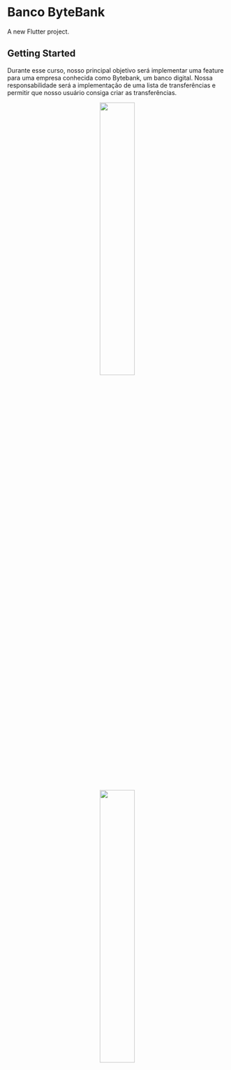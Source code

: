 # Banco ByteBank

A new Flutter project.

## Getting Started

Durante esse curso, nosso principal objetivo será implementar uma feature para uma empresa conhecida como Bytebank, um banco digital. Nossa responsabilidade será a implementação de uma lista de transferências e permitir que nosso usuário consiga criar as transferências.


<p align="center" width="100%">
    <img width="40%" src="https://user-images.githubusercontent.com/33531233/160292894-3c51a1b1-c894-40a0-a590-140c61170ba2.png"> 
</p>

<p align="center" width="100%">
    <img width="40%" src="https://user-images.githubusercontent.com/33531233/160292951-4f7bd7ab-22d9-483f-924e-7496e5cef801.png"> 
</p>
